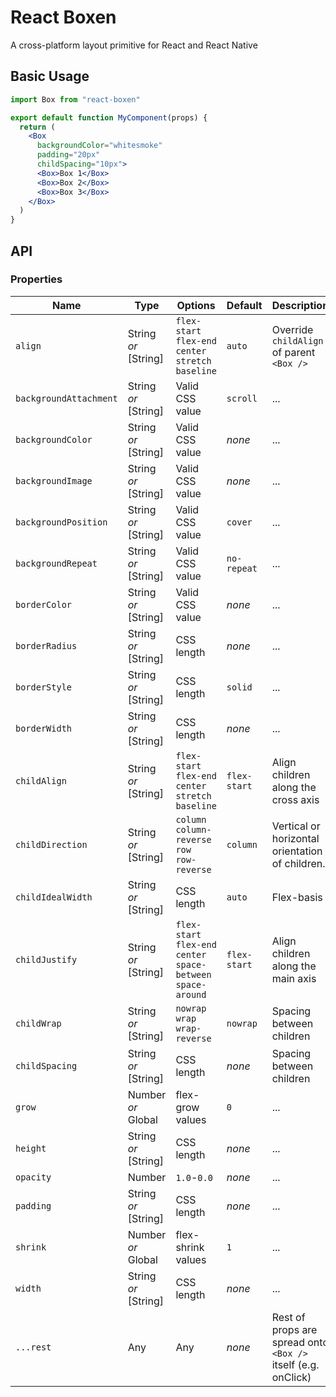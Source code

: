 # React Boxen
A cross-platform layout primitive for React and React Native

## Basic Usage
```jsx
import Box from "react-boxen"

export default function MyComponent(props) {
  return (
    <Box 
      backgroundColor="whitesmoke"
      padding="20px"
      childSpacing="10px">
      <Box>Box 1</Box>
      <Box>Box 2</Box>
      <Box>Box 3</Box>      
    </Box>
  )
}
```

## API

### Properties

Name                   | Type                 | Options         | Default       | Description
---                    | ---                  | ---             | ---           | ---        
`align` | String *or* [String] | `flex-start` <br> `flex-end` <br> `center` <br> `stretch` <br> `baseline` | `auto` | Override `childAlign` of parent `<Box />`
`backgroundAttachment` | String *or* [String] | Valid CSS value | `scroll`      | ...
`backgroundColor`      | String *or* [String] | Valid CSS value | *none*        | ...           
`backgroundImage`      | String *or* [String] | Valid CSS value | *none*        | ...        
`backgroundPosition`   | String *or* [String] | Valid CSS value | `cover`       | ...        
`backgroundRepeat`     | String *or* [String] | Valid CSS value | `no-repeat`   | ...        
`borderColor`          | String *or* [String] | Valid CSS value | *none*        | ...        
`borderRadius`         | String *or* [String] | CSS length      | *none*        | ...        
`borderStyle`          | String *or* [String] | CSS length      | `solid`       | ...        
`borderWidth`          | String *or* [String] | CSS length      | *none*        | ...        
`childAlign`           | String *or* [String] | <div style="white-space: nowrap">`flex-start` <br> `flex-end` <br> `center` <br> `stretch` <br> `baseline`</div> | <div style="white-space: nowrap">`flex-start`</div> | Align children along the cross axis
`childDirection`           | String *or* [String] | <div style="white-space: nowrap">`column`<br>`column-reverse`<br>`row`<br>`row-reverse`</div> | `column` | Vertical or horizontal orientation of children.
`childIdealWidth`      | String *or* [String] | CSS length | `auto` | Flex-basis
`childJustify`           | String *or* [String] | <div style="white-space: nowrap">`flex-start` <br> `flex-end` <br> `center` <br> `space-between` <br> `space-around`</div> | <div style="white-space: nowrap">`flex-start`</div>      | Align children along the main axis
`childWrap`         | String *or* [String] | <div style="white-space: nowrap">`nowrap`<br>`wrap`<br>`wrap-reverse`</div>             | `nowrap`       | Spacing between children
`childSpacing`         | String *or* [String] | CSS length     | *none*        | Spacing between children
`grow`    | Number *or* Global   | flex-grow values   | `0`      | ...
`height`  | String *or* [String] | CSS length         | *none*   | ...
`opacity` | Number               | `1.0`-`0.0`        | *none*   | ...
`padding` | String *or* [String] | CSS length         | *none*   | ...
`shrink`  | Number *or* Global   | flex-shrink values | `1`      | ...
`width`   | String *or* [String] | CSS length         | *none*   | ...
`...rest` | Any                  | Any                | *none*   | Rest of props are spread onto `<Box />` itself (e.g. onClick)
